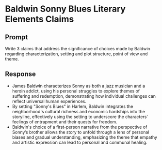# Baldwin Sonny Blues Literary Elements Claims

## Prompt
Write 3 claims that address the significance of choices made by Baldwin regarding characterization, setting and plot structure, point of view and theme.

## Response

- James Baldwin characterizes Sonny as both a jazz musician and a heroin addict, using his personal struggles to explore themes of suffering and redemption, demonstrating how individual challenges can reflect universal human experiences.
- By setting "Sonny's Blues" in Harlem, Baldwin integrates the neighborhood's cultural richness and economic hardships into the storyline, effectively using the setting to underscore the characters' feelings of entrapment and their quests for freedom.
- Baldwin's choice of a first-person narrative from the perspective of Sonny’s brother allows the story to unfold through a lens of personal biases and gradual understanding, emphasizing the theme that empathy and artistic expression can lead to personal and communal healing.